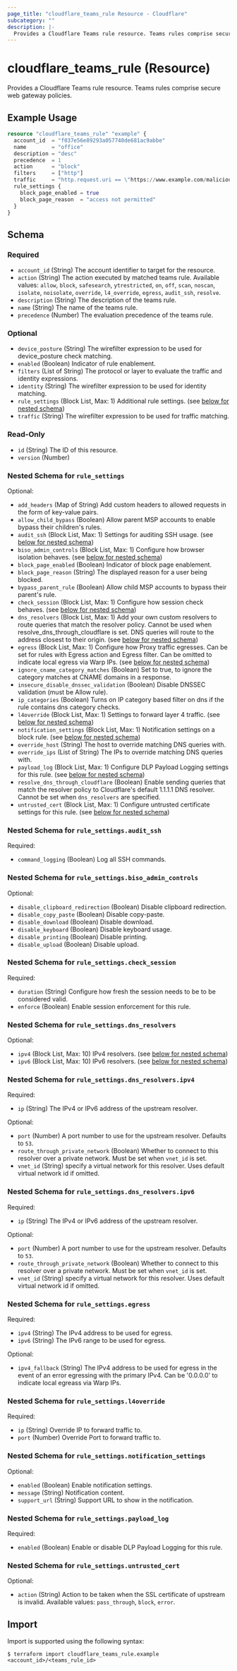 ```yaml
---
page_title: "cloudflare_teams_rule Resource - Cloudflare"
subcategory: ""
description: |-
  Provides a Cloudflare Teams rule resource. Teams rules comprise secure web gateway policies.
---
```


# cloudflare_teams_rule (Resource)

Provides a Cloudflare Teams rule resource. Teams rules comprise secure web gateway policies.

## Example Usage

```terraform
resource "cloudflare_teams_rule" "example" {
  account_id  = "f037e56e89293a057740de681ac9abbe"
  name        = "office"
  description = "desc"
  precedence  = 1
  action      = "block"
  filters     = ["http"]
  traffic     = "http.request.uri == \"https://www.example.com/malicious\""
  rule_settings {
    block_page_enabled = true
    block_page_reason  = "access not permitted"
  }
}
```
<!-- schema generated by tfplugindocs -->
## Schema

### Required

- `account_id` (String) The account identifier to target for the resource.
- `action` (String) The action executed by matched teams rule. Available values: `allow`, `block`, `safesearch`, `ytrestricted`, `on`, `off`, `scan`, `noscan`, `isolate`, `noisolate`, `override`, `l4_override`, `egress`, `audit_ssh`, `resolve`.
- `description` (String) The description of the teams rule.
- `name` (String) The name of the teams rule.
- `precedence` (Number) The evaluation precedence of the teams rule.

### Optional

- `device_posture` (String) The wirefilter expression to be used for device_posture check matching.
- `enabled` (Boolean) Indicator of rule enablement.
- `filters` (List of String) The protocol or layer to evaluate the traffic and identity expressions.
- `identity` (String) The wirefilter expression to be used for identity matching.
- `rule_settings` (Block List, Max: 1) Additional rule settings. (see [below for nested schema](#nestedblock--rule_settings))
- `traffic` (String) The wirefilter expression to be used for traffic matching.

### Read-Only

- `id` (String) The ID of this resource.
- `version` (Number)

<a id="nestedblock--rule_settings"></a>
### Nested Schema for `rule_settings`

Optional:

- `add_headers` (Map of String) Add custom headers to allowed requests in the form of key-value pairs.
- `allow_child_bypass` (Boolean) Allow parent MSP accounts to enable bypass their children's rules.
- `audit_ssh` (Block List, Max: 1) Settings for auditing SSH usage. (see [below for nested schema](#nestedblock--rule_settings--audit_ssh))
- `biso_admin_controls` (Block List, Max: 1) Configure how browser isolation behaves. (see [below for nested schema](#nestedblock--rule_settings--biso_admin_controls))
- `block_page_enabled` (Boolean) Indicator of block page enablement.
- `block_page_reason` (String) The displayed reason for a user being blocked.
- `bypass_parent_rule` (Boolean) Allow child MSP accounts to bypass their parent's rule.
- `check_session` (Block List, Max: 1) Configure how session check behaves. (see [below for nested schema](#nestedblock--rule_settings--check_session))
- `dns_resolvers` (Block List, Max: 1) Add your own custom resolvers to route queries that match the resolver policy. Cannot be used when resolve_dns_through_cloudflare is set. DNS queries will route to the address closest to their origin. (see [below for nested schema](#nestedblock--rule_settings--dns_resolvers))
- `egress` (Block List, Max: 1) Configure how Proxy traffic egresses. Can be set for rules with Egress action and Egress filter. Can be omitted to indicate local egress via Warp IPs. (see [below for nested schema](#nestedblock--rule_settings--egress))
- `ignore_cname_category_matches` (Boolean) Set to true, to ignore the category matches at CNAME domains in a response.
- `insecure_disable_dnssec_validation` (Boolean) Disable DNSSEC validation (must be Allow rule).
- `ip_categories` (Boolean) Turns on IP category based filter on dns if the rule contains dns category checks.
- `l4override` (Block List, Max: 1) Settings to forward layer 4 traffic. (see [below for nested schema](#nestedblock--rule_settings--l4override))
- `notification_settings` (Block List, Max: 1) Notification settings on a block rule. (see [below for nested schema](#nestedblock--rule_settings--notification_settings))
- `override_host` (String) The host to override matching DNS queries with.
- `override_ips` (List of String) The IPs to override matching DNS queries with.
- `payload_log` (Block List, Max: 1) Configure DLP Payload Logging settings for this rule. (see [below for nested schema](#nestedblock--rule_settings--payload_log))
- `resolve_dns_through_cloudflare` (Boolean) Enable sending queries that match the resolver policy to Cloudflare's default 1.1.1.1 DNS resolver. Cannot be set when `dns_resolvers` are specified.
- `untrusted_cert` (Block List, Max: 1) Configure untrusted certificate settings for this rule. (see [below for nested schema](#nestedblock--rule_settings--untrusted_cert))

<a id="nestedblock--rule_settings--audit_ssh"></a>
### Nested Schema for `rule_settings.audit_ssh`

Required:

- `command_logging` (Boolean) Log all SSH commands.


<a id="nestedblock--rule_settings--biso_admin_controls"></a>
### Nested Schema for `rule_settings.biso_admin_controls`

Optional:

- `disable_clipboard_redirection` (Boolean) Disable clipboard redirection.
- `disable_copy_paste` (Boolean) Disable copy-paste.
- `disable_download` (Boolean) Disable download.
- `disable_keyboard` (Boolean) Disable keyboard usage.
- `disable_printing` (Boolean) Disable printing.
- `disable_upload` (Boolean) Disable upload.


<a id="nestedblock--rule_settings--check_session"></a>
### Nested Schema for `rule_settings.check_session`

Required:

- `duration` (String) Configure how fresh the session needs to be to be considered valid.
- `enforce` (Boolean) Enable session enforcement for this rule.


<a id="nestedblock--rule_settings--dns_resolvers"></a>
### Nested Schema for `rule_settings.dns_resolvers`

Optional:

- `ipv4` (Block List, Max: 10) IPv4 resolvers. (see [below for nested schema](#nestedblock--rule_settings--dns_resolvers--ipv4))
- `ipv6` (Block List, Max: 10) IPv6 resolvers. (see [below for nested schema](#nestedblock--rule_settings--dns_resolvers--ipv6))

<a id="nestedblock--rule_settings--dns_resolvers--ipv4"></a>
### Nested Schema for `rule_settings.dns_resolvers.ipv4`

Required:

- `ip` (String) The IPv4 or IPv6 address of the upstream resolver.

Optional:

- `port` (Number) A port number to use for the upstream resolver. Defaults to `53`.
- `route_through_private_network` (Boolean) Whether to connect to this resolver over a private network. Must be set when `vnet_id` is set.
- `vnet_id` (String) specify a virtual network for this resolver. Uses default virtual network id if omitted.


<a id="nestedblock--rule_settings--dns_resolvers--ipv6"></a>
### Nested Schema for `rule_settings.dns_resolvers.ipv6`

Required:

- `ip` (String) The IPv4 or IPv6 address of the upstream resolver.

Optional:

- `port` (Number) A port number to use for the upstream resolver. Defaults to `53`.
- `route_through_private_network` (Boolean) Whether to connect to this resolver over a private network. Must be set when `vnet_id` is set.
- `vnet_id` (String) specify a virtual network for this resolver. Uses default virtual network id if omitted.



<a id="nestedblock--rule_settings--egress"></a>
### Nested Schema for `rule_settings.egress`

Required:

- `ipv4` (String) The IPv4 address to be used for egress.
- `ipv6` (String) The IPv6 range to be used for egress.

Optional:

- `ipv4_fallback` (String) The IPv4 address to be used for egress in the event of an error egressing with the primary IPv4. Can be '0.0.0.0' to indicate local egreass via Warp IPs.


<a id="nestedblock--rule_settings--l4override"></a>
### Nested Schema for `rule_settings.l4override`

Required:

- `ip` (String) Override IP to forward traffic to.
- `port` (Number) Override Port to forward traffic to.


<a id="nestedblock--rule_settings--notification_settings"></a>
### Nested Schema for `rule_settings.notification_settings`

Optional:

- `enabled` (Boolean) Enable notification settings.
- `message` (String) Notification content.
- `support_url` (String) Support URL to show in the notification.


<a id="nestedblock--rule_settings--payload_log"></a>
### Nested Schema for `rule_settings.payload_log`

Required:

- `enabled` (Boolean) Enable or disable DLP Payload Logging for this rule.


<a id="nestedblock--rule_settings--untrusted_cert"></a>
### Nested Schema for `rule_settings.untrusted_cert`

Optional:

- `action` (String) Action to be taken when the SSL certificate of upstream is invalid. Available values: `pass_through`, `block`, `error`.

## Import

Import is supported using the following syntax:

```shell
$ terraform import cloudflare_teams_rule.example <account_id>/<teams_rule_id>
```

